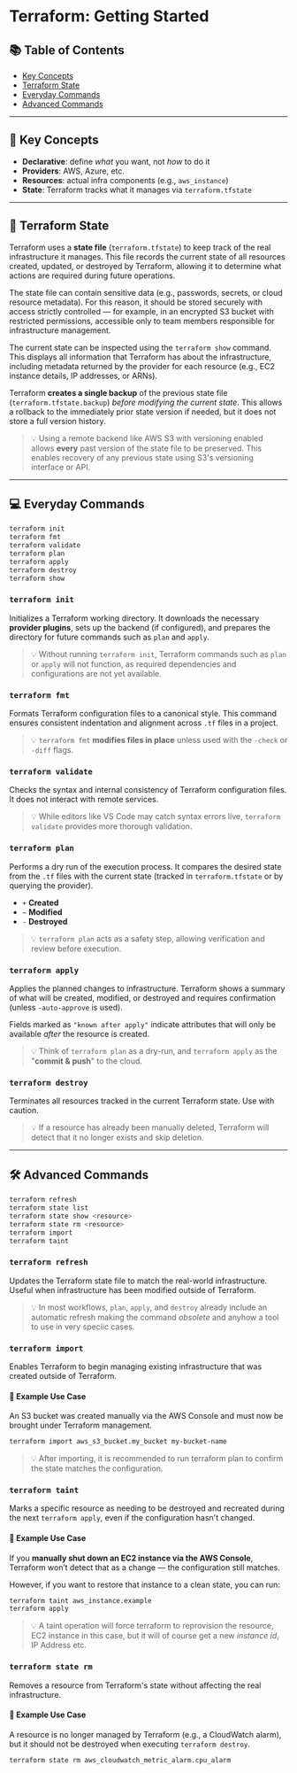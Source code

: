 # Terraform: Getting Started

## 📚 Table of Contents

- [Key Concepts](#key-concepts)
- [Terraform State](#terraform-state)
- [Everyday Commands](#everyday-commands)
- [Advanced Commands](#advanced-commands)

---

## 🧠 Key Concepts

- **Declarative**: define _what_ you want, not _how_ to do it
- **Providers**: AWS, Azure, etc.
- **Resources**: actual infra components (e.g., `aws_instance`)
- **State**: Terraform tracks what it manages via `terraform.tfstate`

---

## 📂 Terraform State

Terraform uses a **state file** (`terraform.tfstate`) to keep track of the real infrastructure it manages. This file records the current state of all resources created, updated, or destroyed by Terraform, allowing it to determine what actions are required during future operations.

The state file can contain sensitive data (e.g., passwords, secrets, or cloud resource metadata). For this reason, it should be stored securely with access strictly controlled — for example, in an encrypted S3 bucket with restricted permissions, accessible only to team members responsible for infrastructure management.

The current state can be inspected using the `terraform show` command. This displays all information that Terraform has about the infrastructure, including metadata returned by the provider for each resource (e.g., EC2 instance details, IP addresses, or ARNs).

Terraform **creates a single backup** of the previous state file (`terraform.tfstate.backup`) _before modifying the current state_. This allows a rollback to the immediately prior state version if needed, but it does not store a full version history.

> 💡 Using a remote backend like AWS S3 with versioning enabled allows **every** past version of the state file to be preserved. This enables recovery of any previous state using S3's versioning interface or API.

---

## 💻 Everyday Commands

```bash
terraform init
terraform fmt
terraform validate
terraform plan
terraform apply
terraform destroy
terraform show
```

### `terraform init`

Initializes a Terraform working directory. It downloads the necessary **provider plugins**, sets up the backend (if configured), and prepares the directory for future commands such as `plan` and `apply`.

> 💡 Without running `terraform init`, Terraform commands such as `plan` or `apply` will not function, as required dependencies and configurations are not yet available.

### `terraform fmt`

Formats Terraform configuration files to a canonical style. This command ensures consistent indentation and alignment across `.tf` files in a project.

> 💡 `terraform fmt` **modifies files in place** unless used with the `-check` or `-diff` flags.

### `terraform validate`

Checks the syntax and internal consistency of Terraform configuration files. It does not interact with remote services.

> 💡 While editors like VS Code may catch syntax errors live, `terraform validate` provides more thorough validation.

### `terraform plan`

Performs a dry run of the execution process. It compares the desired state from the `.tf` files with the current state (tracked in `terraform.tfstate` or by querying the provider).

- `+` **Created**
- `~` **Modified**
- `-` **Destroyed**

> 💡 `terraform plan` acts as a safety step, allowing verification and review before execution.

### `terraform apply`

Applies the planned changes to infrastructure. Terraform shows a summary of what will be created, modified, or destroyed and requires confirmation (unless `-auto-approve` is used).

Fields marked as `"known after apply"` indicate attributes that will only be available _after_ the resource is created.

> 💡 Think of `terraform plan` as a dry-run, and `terraform apply` as the "**commit & push**" to the cloud.

### `terraform destroy`

Terminates all resources tracked in the current Terraform state. Use with caution.

> 💡 If a resource has already been manually deleted, Terraform will detect that it no longer exists and skip deletion.

---

## 🛠️ Advanced Commands

```bash
terraform refresh
terraform state list
terraform state show <resource>
terraform state rm <resource>
terraform import
terraform taint
```

### `terraform refresh`

Updates the Terraform state file to match the real-world infrastructure. Useful when infrastructure has been modified outside of Terraform.

> 💡 In most workflows, `plan`, `apply`, and `destroy` already include an automatic refresh making the command _obsolete_ and anyhow a tool to use in very speciic cases.

### `terraform import`

Enables Terraform to begin managing existing infrastructure that was created outside of Terraform.

#### 🧠 Example Use Case

An S3 bucket was created manually via the AWS Console and must now be brought under Terraform management.

```bash
terraform import aws_s3_bucket.my_bucket my-bucket-name
```

> 💡 After importing, it is recommended to run terraform plan to confirm the state matches the configuration.

### `terraform taint`

Marks a specific resource as needing to be destroyed and recreated during the next `terraform apply`, even if the configuration hasn't changed.

#### 🧠 Example Use Case

If you **manually shut down an EC2 instance via the AWS Console**, Terraform won’t detect that as a change — the configuration still matches.

However, if you want to restore that instance to a clean state, you can run:

```bash
terraform taint aws_instance.example
terraform apply
```

> 💡 A taint operation will force terraform to reprovision the resource, EC2 instance in this case, but it will of course get a new _instance id_, IP Address etc.

### `terraform state rm`

Removes a resource from Terraform's state without affecting the real infrastructure.

#### 🧠 Example Use Case

A resource is no longer managed by Terraform (e.g., a CloudWatch alarm), but it should not be destroyed when executing `terraform destroy`.

```bash
terraform state rm aws_cloudwatch_metric_alarm.cpu_alarm
```
